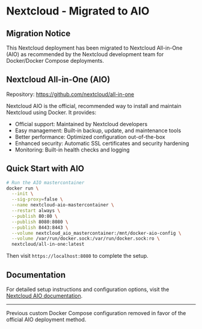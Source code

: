 # Nextcloud - Migrated to AIO

## Migration Notice

This Nextcloud deployment has been migrated to Nextcloud All-in-One (AIO) as recommended by the Nextcloud development team for Docker/Docker Compose deployments.

## Nextcloud All-in-One (AIO)

Repository: https://github.com/nextcloud/all-in-one

Nextcloud AIO is the official, recommended way to install and maintain Nextcloud using Docker. It provides:

- Official support: Maintained by Nextcloud developers
- Easy management: Built-in backup, update, and maintenance tools
- Better performance: Optimized configuration out-of-the-box
- Enhanced security: Automatic SSL certificates and security hardening
- Monitoring: Built-in health checks and logging

## Quick Start with AIO

```bash
# Run the AIO mastercontainer
docker run \
  --init \
  --sig-proxy=false \
  --name nextcloud-aio-mastercontainer \
  --restart always \
  --publish 80:80 \
  --publish 8080:8080 \
  --publish 8443:8443 \
  --volume nextcloud_aio_mastercontainer:/mnt/docker-aio-config \
  --volume /var/run/docker.sock:/var/run/docker.sock:ro \
  nextcloud/all-in-one:latest
```

Then visit `https://localhost:8080` to complete the setup.

## Documentation

For detailed setup instructions and configuration options, visit the [Nextcloud AIO documentation](https://github.com/nextcloud/all-in-one#how-to-use-this).

---

Previous custom Docker Compose configuration removed in favor of the official AIO deployment method.
